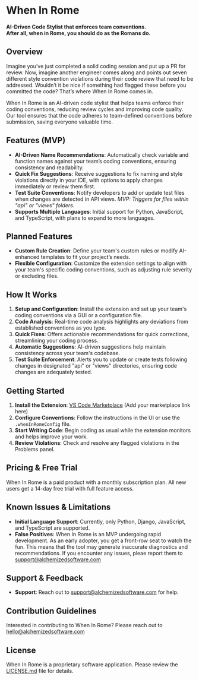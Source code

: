 # When In Rome

**AI-Driven Code Stylist that enforces team conventions.**  
**After all, when in Rome, you should do as the Romans do.**

## Overview

Imagine you’ve just completed a solid coding session and put up a PR for review. Now, imagine another engineer comes along and points out seven different style convention violations during their code review that need to be addressed. Wouldn’t it be nice if something had flagged these before you committed the code? That’s where When In Rome comes in.

When In Rome is an AI-driven code stylist that helps teams enforce their coding conventions, reducing review cycles and improving code quality. Our tool ensures that the code adheres to team-defined conventions before submission, saving everyone valuable time.

## Features (MVP)

- **AI-Driven Name Recommendations**: Automatically check variable and function names against your team’s coding conventions, ensuring consistency and readability.
- **Quick Fix Suggestions**: Receive suggestions to fix naming and style violations directly in your IDE, with options to apply changes immediately or review them first.
- **Test Suite Conventions**: Notify developers to add or update test files when changes are detected in API views. *MVP: Triggers for files within "api" or "views" folders.*
- **Supports Multiple Languages**: Initial support for Python, JavaScript, and TypeScript, with plans to expand to more languages.

## Planned Features

- **Custom Rule Creation**: Define your team's custom rules or modify AI-enhanced templates to fit your project’s needs.
- **Flexible Configuration**: Customize the extension settings to align with your team's specific coding conventions, such as adjusting rule severity or excluding files.

## How It Works

1. **Setup and Configuration**: Install the extension and set up your team's coding conventions via a GUI or a configuration file.
2. **Code Analysis**: Real-time code analysis highlights any deviations from established conventions as you type.
3. **Quick Fixes**: Offers actionable recommendations for quick corrections, streamlining your coding process.
4. **Automatic Suggestions**: AI-driven suggestions help maintain consistency across your team's codebase.
5. **Test Suite Enforcement**: Alerts you to update or create tests following changes in designated "api" or "views" directories, ensuring code changes are adequately tested.

## Getting Started

1. **Install the Extension**: [VS Code Marketplace](#) (Add your marketplace link here)
2. **Configure Conventions**: Follow the instructions in the UI or use the `.whenInRomeConfig` file.
3. **Start Writing Code**: Begin coding as usual while the extension monitors and helps improve your work.
4. **Review Violations**: Check and resolve any flagged violations in the Problems panel.

## Pricing & Free Trial

When In Rome is a paid product with a monthly subscription plan. All new users get a 14-day free trial with full feature access.

## Known Issues & Limitations

- **Initial Language Support**: Currently, only Python, Django, JavaScript, and TypeScript are supported.
- **False Positives**: When In Rome is an MVP undergoing rapid development. As an early adopter, you get a front-row seat to watch the fun. This means that the tool may generate inaccurate diagnostics and recommendations. If you encounter any issues, pleae report them to [support@alchemizedsoftware.com](mailto:support@alchemizedsoftware.com)

## Support & Feedback

- **Support**: Reach out to [support@alchemizedsoftware.com](mailto:support@alchemizedsoftware.com) for help.

## Contribution Guidelines

Interested in contributing to When In Rome? Please reach out to [hello@alchemizedsoftware.com](mailto:hello@alchemizedsoftware.com)

## License

When In Rome is a proprietary software application. Please review the [LICENSE.md](LICENSE) file for details.
